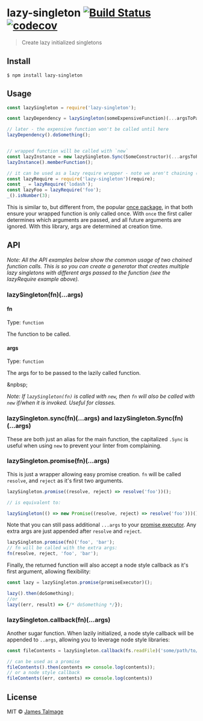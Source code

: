 # lazy-singleton [![Build Status](https://travis-ci.org/jamestalmage/lazy-singleton.svg?branch=master)](https://travis-ci.org/jamestalmage/lazy-singleton) [![codecov](https://codecov.io/gh/jamestalmage/lazy-singleton/badge.svg?branch=master)](https://codecov.io/gh/jamestalmage/lazy-singleton?branch=master)

> Create lazy initialized singletons


## Install

```
$ npm install lazy-singleton
```


## Usage

```js
const lazySingleton = require('lazy-singleton');

const lazyDependency = lazySingleton(someExpensiveFunction)(...argsToPass);

// later - the expensive function won't be called until here
lazyDependency().doSomething();


// wrapped function will be called with `new`
const lazyInstance = new lazySingleton.Sync(SomeConstructor)(...argsToPass);
lazyInstance().memberFunction();

// it can be used as a lazy require wrapper - note we aren't chaining (...args) on the initial call.
const lazyRequire = require('lazy-singleton')(require);
const _ = lazyRequire('lodash');
const lazyFoo = lazyRequire('foo');
_().isNumber(3);
```

This is similar to, but different from, the popular [once package](https://www.npmjs.com/package/once), in that both ensure your wrapped function is only called once. With `once` the first caller determines which arguments are passed, and all future arguments are ignored. With this library, args are determined at creation time.




## API

*Note: All the API examples below show the common usage of two chained function calls. This is so you can create a generator that creates multiple lazy singletons with different args passed to the function (see the lazyRequire example above).*

### lazySingleton(fn)(...args)

#### fn

Type: `function`

The function to be called.

#### args

Type: `function`

The args for to be passed to the lazily called function.

&npbsp;

*Note: If `lazySingleton(fn)` is called with `new`, then `fn` will also be called with `new` if/when it is invoked. Useful for classes.*

### lazySingleton.sync(fn)(...args) and lazySingleton.Sync(fn)(...args)

These are both just an alias for the main function, the capitalized `.Sync` is useful when using `new` to prevent your linter from complaining.

### lazySingleton.promise(fn)(...args)

This is just a wrapper allowing easy promise creation. `fn` will be called `resolve`, and `reject` as it's first two arguments. 

```js
lazySingleton.promise((resolve, reject) => resolve('foo'))();

// is equivalent to:

lazySingleton(() => new Promise((resolve, reject) => resolve('foo')))();
```

Note that you can still pass additional `...args` to your [promise executor](https://developer.mozilla.org/en-US/docs/Web/JavaScript/Reference/Global_Objects/Promise). Any extra args are just appended after `resolve` and `reject`.

```js
lazySingleton.promise(fn)('foo', 'bar');
// fn will be called with the extra args:
fn(resolve, reject, 'foo', 'bar');
```

Finally, the returned function will also accept a node style callback as it's first argument, allowing flexibility:

```js
const lazy = lazySingleton.promise(promiseExecutor)();

lazy().then(doSomething);
//or
lazy((err, result) => {/* doSomething */});
```

### lazySingleton.callback(fn)(...args)

Another sugar function. When lazily initialized, a node style callback will be appended to `..args`, allowing you to leverage node style libraries:

```js
const fileContents = lazySingleton.callback(fs.readFile)('some/path/to/file.txt', 'utf8');

// can be used as a promise
fileContents().then(contents => console.log(contents));
// or a node style callback
fileContents((err, contents) => console.log(contents))
```


## License

MIT © [James Talmage](https://github.com/jamestalmage)
